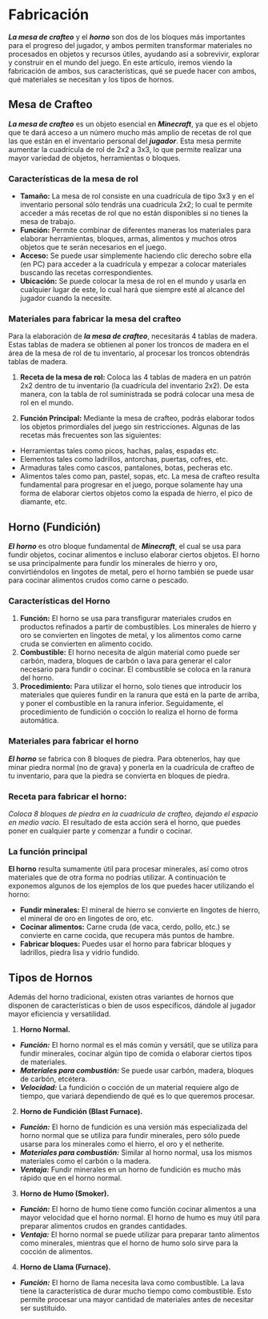 # Fabricación

***La mesa de crafteo*** y el ***horno*** son dos de los bloques más importantes para el progreso del jugador, y ambos permiten transformar materiales no procesados en objetos y recursos útiles, ayudando así a sobrevivir, explorar y construir en el mundo del juego. En este artículo, iremos viendo la fabricación de ambos, sus características, qué se puede hacer con ambos, qué materiales se necesitan y los tipos de hornos. 

## Mesa de Crafteo

***La mesa de crafteo*** es un objeto esencial en ***Minecraft***, ya que es el objeto que te dará acceso a un número mucho más amplio de recetas de rol que las que están en el inventario personal del ***jugador***. Esta mesa permite aumentar la cuadrícula de rol de 2x2 a 3x3, lo que permite realizar una mayor variedad de objetos, herramientas o bloques.

### Características de la mesa de rol

- **Tamaño:** La mesa de rol consiste en una cuadrícula de tipo 3x3 y en el inventario personal sólo tendrás una cuadrícula 2x2; lo cual te permite acceder a más recetas de rol que no están disponibles si no tienes la mesa de trabajo.
- **Función:** Permite combinar de diferentes maneras los materiales para elaborar herramientas, bloques, armas, alimentos y muchos otros objetos que te serán necesarios en el juego.
- **Acceso:** Se puede usar simplemente haciendo clic derecho sobre ella (en PC) para acceder a la cuadrícula y empezar a colocar materiales buscando las recetas correspondientes.
- **Ubicación:** Se puede colocar la mesa de rol en el mundo y usarla en cualquier lugar de este, lo cual hará que siempre esté al alcance del jugador cuando la necesite.

### Materiales para fabricar la mesa del crafteo

Para la elaboración de ***la mesa de crafteo***, necesitarás 4 tablas de madera. Estas tablas de madera se obtienen al poner los troncos de madera en el área de la mesa de rol de tu inventario, al procesar los troncos obtendrás tablas de madera.

1. **Receta de la mesa de rol:**
Coloca las 4 tablas de madera en un patrón 2x2 dentro de tu inventario (la cuadrícula del inventario 2x2). De esta manera, con la tabla de rol suministrada se podrá colocar una mesa de rol en el mundo. 

2. **Función Principal:**
Mediante la mesa de crafteo, podrás elaborar todos los objetos primordiales del juego sin restricciones. Algunas de las recetas más frecuentes son las siguientes:
- Herramientas tales como picos, hachas, palas, espadas etc.
- Elementos tales como ladrillos, antorchas, puertas, cofres, etc.
- Armaduras tales como cascos, pantalones, botas, pecheras etc.
- Alimentos tales como pan, pastel, sopas, etc.
La mesa de crafteo resulta fundamental para progresar en el juego, porque solamente hay una forma de elaborar ciertos objetos como la espada de hierro, el pico de diamante, etc.

## Horno (Fundición)

***El horno*** es otro bloque fundamental de ***Minecraft***, el cual se usa para fundir objetos, cocinar alimentos e incluso elaborar ciertos objetos. El horno se usa principalmente para fundir los minerales de hierro y oro, convirtiéndolos en lingotes de metal, pero el horno también se puede usar para cocinar alimentos crudos como carne o pescado.

### Características del Horno

1. **Función:** El horno se usa para transfigurar materiales crudos en productos refinados a partir de combustibles. Los minerales de hierro y oro se convierten en lingotes de metal, y los alimentos como carne cruda se convierten en alimento cocido.
2. **Combustible:** El horno necesita de algún material como puede ser carbón, madera, bloques de carbón o lava para generar el calor necesario para fundir o cocinar. El combustible se coloca en la ranura del horno. 
3. **Procedimiento:** Para utilizar el horno, solo tienes que introducir los materiales que quieres fundir en la ranura que está en la parte de arriba, y poner el combustible en la ranura inferior. Seguidamente, el procedimiento de fundición o cocción lo realiza el horno de forma automática.

### Materiales para fabricar el horno

***El horno*** se fabrica con 8 bloques de piedra. Para obtenerlos, hay que minar piedra normal (no de grava) y ponerla en la cuadrícula de crafteo de tu inventario, para que la piedra se convierta en bloques de piedra.

### Receta para fabricar el horno:

_Coloca 8 bloques de piedra en la cuadrícula de crafteo, dejando el espacio en medio vacío._
El resultado de esta acción será el horno, que puedes poner en cualquier parte y comenzar a fundir o cocinar.

### La función principal

**El horno** resulta sumamente útil para procesar minerales, así como otros materiales que de otra forma no podrías utilizar. A continuación te exponemos algunos de los ejemplos de los que puedes hacer utilizando el horno:

- **Fundir minerales:** El mineral de hierro se convierte en lingotes de hierro, el mineral de oro en lingotes de oro, etc.
- **Cocinar alimentos:** Carne cruda (de vaca, cerdo, pollo, etc.) se convierte en carne cocida, que recupera más puntos de hambre.
- **Fabricar bloques:** Puedes usar el horno para fabricar bloques y ladrillos, piedra lisa y vidrio fundido. 

## Tipos de Hornos

Además del horno tradicional, existen otras variantes de hornos que disponen de características o bien de usos específicos, dándole al jugador mayor eficiencia y versatilidad.

1. **Horno Normal.** 
- ***Función:*** El horno normal es el más común y versátil, que se utiliza para fundir minerales, cocinar algún tipo de comida o elaborar ciertos tipos de materiales.
- ***Materiales para combustión:*** Se puede usar carbón, madera, bloques de carbón, etcétera.
- ***Velocidad:*** La fundición o cocción de un material requiere algo de tiempo, que variará dependiendo de qué es lo que queremos procesar.

2. **Horno de Fundición (Blast Furnace).**
- ***Función:*** El horno de fundición es una versión más especializada del horno normal que se utiliza para fundir minerales, pero sólo puede usarse para los minerales como el hierro, el oro y el netherite. 
- ***Materiales para combustión:*** Similar al horno normal, usa los mismos materiales como el carbón o la madera.
- ***Ventaja:*** Fundir minerales en un horno de fundición es mucho más rápido que en el horno normal. 

3. **Horno de Humo (Smoker).**
- ***Función:*** El horno de humo tiene como función cocinar alimentos a una mayor velocidad que el horno normal. El horno de humo es muy útil para preparar alimentos crudos en grandes cantidades.
- ***Ventaja:*** El horno normal se puede utilizar para preparar tanto alimentos como minerales, mientras que el horno de humo solo sirve para la cocción de alimentos.

4. **Horno de Llama (Furnace).**
- ***Función:*** El horno de llama necesita lava como combustible. La lava tiene la característica de durar mucho tiempo como combustible. Esto permite procesar una mayor cantidad de materiales antes de necesitar ser sustituido. 